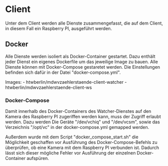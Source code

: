 # Client

Unter dem Client werden alle Dienste zusammengefasst, die auf dem Client, in diesem Fall ein Raspberry PI, ausgeführt werden.

## Docker
Alle Dienste werden isoliert als Docker-Container gestartet. Dazu enthält jeder Dienst ein eigenes Dockerfile um das jeweilige Image zu bauen. Alle Dienste können mit Docker-Compose gestaretet werden. Die Einstellungen befinden sich dafür in der Datei "docker-compose.yml".

Images:
    - htwberlin/mdwvzaehlerstaende-client-watcher
    - htwberlin/mdwvzaehlerstaende-client-ws

### Docker-Compose
Damit innerhalb des Docker-Containers des Watcher-Dienstes auf den Kamera des Raspberry PI zugeriffen werden kann, muss der Zugriff erlaubt werden. Dazu werden Die Geräte "/dev/vchiq" und "/dev/vcsm", sowie das Verzeichnis "/opt/vc" in der docker-compose.yml gemapped werden. 

Außerdem wurde mit dem Script "docker_compose_start.sh" die Möglichkeit geschaffen vor Ausführung des Docker-Compose-Befehls zu überprüfen, ob eine Kamera mit dem Raspberry PI verbunden ist. Dadurch lässt sich dieser mögliche Fehler vor Ausführung der einzelnen Docker-Container aufspüren.